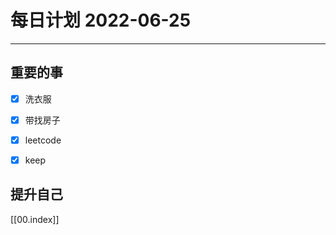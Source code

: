 #  每日计划 2022-06-25
---
## 重要的事
- [x]  洗衣服
- [x]  带找房子
- [x]  leetcode
- [x] keep



## 提升自己
    
  



[[00.index]]








